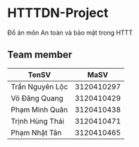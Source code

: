 # HTTTDN-Project
Đồ án môn An toàn và bảo mật trong HTTT

## Team member
| TenSV              | MaSV       |
|--------------------|------------|
| Trần Nguyên Lộc    | 3120410297 |
| Võ Đăng Quang      | 3120410429 |
| Phạm Minh Quân     | 3120410438 |
| Trịnh Hùng Thái    | 3120410471 |
| Phạm Nhật Tân      | 3120410465 |